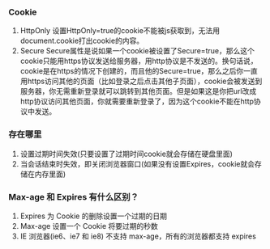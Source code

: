 ### Cookie
1. HttpOnly
设置HttpOnly=true的cookie不能被js获取到，无法用document.cookie打出cookie的内容。
2. Secure
Secure属性是说如果一个cookie被设置了Secure=true，那么这个cookie只能用https协议发送给服务器，用http协议是不发送的。换句话说，cookie是在https的情况下创建的，而且他的Secure=true，那么之后你一直用https访问其他的页面（比如登录之后点击其他子页面），cookie会被发送到服务器，你无需重新登录就可以跳转到其他页面。但是如果这是你把url改成http协议访问其他页面，你就需要重新登录了，因为这个cookie不能在http协议中发送。


### 存在哪里
1. 设置过期时间失效(只要设置了过期时间cookie就会存储在硬盘里面)
2. 当会话结束时失效，即关闭浏览器窗口(如果没有设置Expires，cookie就会存储在内存里面)


###  Max-age 和 Expires 有什么区别？
1. Expires 为 Cookie 的删除设置一个过期的日期
2.  Max-age 设置一个 Cookie 将要过期的秒数
3. IE 浏览器(ie6、ie7 和 ie8) 不支持 max-age，所有的浏览器都支持 expires